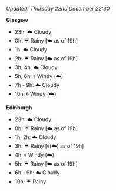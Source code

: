 *Updated: Thursday 22nd December 22:30*

**Glasgow**

* 23h: :cloud: Cloudy
* 0h: :umbrella: Rainy [:cloud: as of 19h]
* 1h: :cloud: Cloudy
* 2h: :umbrella: Rainy [:cloud: as of 19h]
* 3h, 4h: :cloud: Cloudy
* 5h, 6h: :cyclone: Windy (:cloud:)
* 7h - 9h: :cloud: Cloudy
* 10h: :cyclone: Windy (:cloud:)

**Edinburgh**

* 23h: :cloud: Cloudy
* 0h: :umbrella: Rainy [:cloud: as of 19h]
* 1h, 2h: :cloud: Cloudy
* 3h: :umbrella: Rainy [:cyclone:(:cloud:) as of 19h]
* 4h: :cyclone: Windy (:cloud:)
* 5h: :umbrella: Rainy [:cloud: as of 19h]
* 6h - 9h: :cloud: Cloudy
* 10h: :umbrella: Rainy
